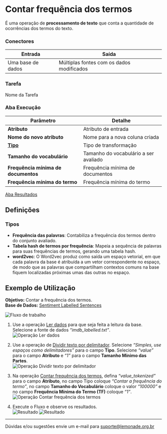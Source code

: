 # Contar frequência dos termos
É uma operação de **processamento de texto** que conta a quantidade de ocorrências dos termos do texto.

### Conectores
| Entrada | Saída |
| --- | --- |
| Uma base de dados | Múltiplas fontes com os dados modificados |

### Tarefa
Nome da Tarefa

### Aba Execução
| Parâmetro | Detalhe |
| --- | --- |
| **Atributo** | Atributo de entrada |
| **Nome do novo atributo** | Nome para a nova coluna criada |
| **[Tipo]** | Tipo de transformação |
| **Tamanho do vocabulário** | Tamanho do vocabulário a ser avaliado |
| **Frequência mínima de documentos** | Frequência mínima de documentos |
| **Frequência mínima do termo** | Frequência mínima do termo |

[Aba Resultados][1]

## Definições
### Tipos
- **Frequência das palavras**: Contabiliza a frequência dos termos dentro do conjunto avaliado.
- **Tabela hash de termos por frequência**: Mapeia a sequência de palavras para suas frequências de termos, gerando uma tabela hash.
- **word2vec**: O Word2vec produz como saída um espaço vetorial, em que cada palavra da base é atribuída a um vetor correspondente no espaço, de modo que as palavras que compartilham contextos comuns na base fiquem localizadas próximas umas das outras no espaço.


## Exemplo de Utilização
**Objetivo:** Contar a frequência dos termos.\
**Base de Dados:** [Sentiment Labelled Sentences][2]

![Fluxo de trabalho](/img/spark/pre-processamento-de-dados/operacoes-textuais-contar-frequencia-dos-termos/image1.png)

1. Use a operação [Ler dados][3] para que seja feita a leitura da base. Selecione a fonte de dados *“imdb_labelled.txt”*.\
![Operação Ler dados](/img/spark/pre-processamento-de-dados/operacoes-textuais-contar-frequencia-dos-termos/image6.png)

2. Use a operação de [Dividir texto por delimitador][4]. Selecione *“Simples, use espaços como delimitadores”* para o campo **Tipo**. Selecione *“value”* para o campo **Atributo** e *“1”* para o campo **Tamanho Mínimo das Partes**.\
![Operação Dividir texto por delimitador](/img/spark/pre-processamento-de-dados/operacoes-textuais-contar-frequencia-dos-termos/image5.png)

3. Na operação [Contar frequência dos termos][5], defina *“value_tokenized”* para o campo **Atributo**, no campo Tipo coloque *“Contar a frequência do termo”*, no campo **Tamanho do Vocabulário** coloque o valor *“100000”* e no campo **Frequência Mínima do Termo (TF)** coloque *“1”*.\
![Operação Contar frequência dos termos](/img/spark/pre-processamento-de-dados/operacoes-textuais-contar-frequencia-dos-termos/image2.png)

4. Execute o Fluxo e observe os resultados.\
![Resultado](/img/spark/pre-processamento-de-dados/operacoes-textuais-contar-frequencia-dos-termos/image4.png)
![Resultado](/img/spark/pre-processamento-de-dados/operacoes-textuais-contar-frequencia-dos-termos/image3.png)

---
Dúvidas e/ou sugestões envie um e-mail para suporte@lemonade.org.br

[Tipo]: #tipos
[1]: /pt-br/spark/documentacao-geral/aba-resultados.html
[2]: /pt-br/spark/base-de-dados/#sentiment-labelled-sentences
[3]: /pt-br/spark/entrada-e-saida/ler-dados.html
[4]: /pt-br/spark/pre-processamento-de-dados/operacoes-textuais-dividir-texto-por-delimitador.html
[5]: /pt-br/spark/pre-processamento-de-dados/operacoes-textuais-contar-frequencia-dos-termos.html